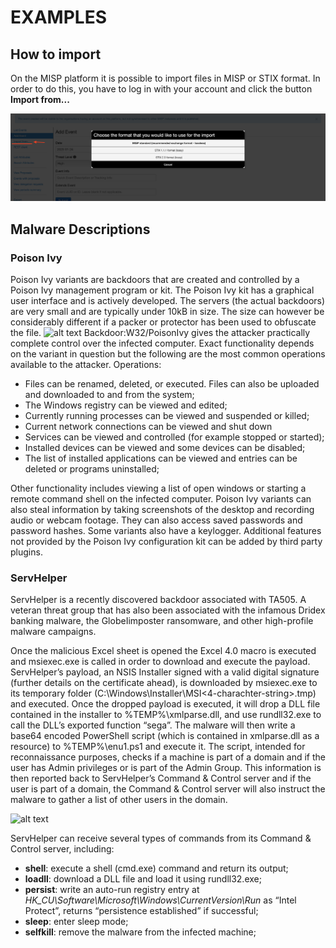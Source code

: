 # EXAMPLES

## How to import

On the MISP platform it is possible to import files in MISP or STIX format. In order to do this, you have to log in with your account and click the button **Import from...**

![alt text](https://raw.githubusercontent.com/Aledangelo/Misp-CalderaPlugin/main/img/import.png)

## Malware Descriptions
### Poison Ivy
Poison Ivy variants are backdoors that are created and controlled by a Poison Ivy management program or kit.
The Poison Ivy kit has a graphical user interface and is actively developed. The servers (the actual backdoors) are very small and are typically under 10kB in size. The size can however be considerably different if a packer or protector has been used to obfuscate the file.
![alt text](https://www.f-secure.com/virus-info/v-pics/poisonIvy-client.JPG)
Backdoor:W32/PoisonIvy gives the attacker practically complete control over the infected computer. Exact functionality depends on the variant in question but the following are the most common operations available to the attacker. Operations:
* Files can be renamed, deleted, or executed. Files can also be uploaded and downloaded to and from the system;
* The Windows registry can be viewed and edited;
* Currently running processes can be viewed and suspended or killed;
* Current network connections can be viewed and shut down
* Services can be viewed and controlled (for example stopped or started);
* Installed devices can be viewed and some devices can be disabled;
* The list of installed applications can be viewed and entries can be deleted or programs uninstalled;


Other functionality includes viewing a list of open windows or starting a remote command shell on the infected computer. Poison Ivy variants can also steal information by taking screenshots of the desktop and recording audio or webcam footage. They can also access saved passwords and password hashes.
Some variants also have a keylogger. Additional features not provided by the Poison Ivy configuration kit can be added by third party plugins.

### ServHelper

ServHelper is a recently discovered backdoor associated with TA505. A veteran threat group that has also been associated with the infamous Dridex banking malware, the GlobeIimposter ransomware, and other high-profile malware campaigns.

Once the malicious Excel sheet is opened the Excel 4.0 macro is executed and msiexec.exe is called in order to download and execute the payload. ServHelper’s payload, an NSIS Installer signed with a valid digital signature (further details on the certificate ahead), is downloaded by msiexec.exe to its temporary folder (C:\Windows\Installer\MSI<4-charachter-string>.tmp) and executed.
Once the dropped payload is executed, it will drop a DLL file contained in the installer to \%TEMP%\xmlparse.dll, and use rundll32.exe to call the DLL’s exported function “sega”. The malware will then write a base64 encoded PowerShell script (which is contained in xmlparse.dll as a resource) to \%TEMP%\enu1.ps1 and execute it. The script, intended for reconnaissance purposes, checks if a machine is part of a domain and if the user has Admin privileges or is part of the Admin Group. This information is then reported back to ServHelper’s Command & Control server and if the user is part of a domain, the Command & Control server will also instruct the malware to gather a list of other users in the domain.

![alt text](https://www.deepinstinct.com/image/blt1c48528ce3e3a20f/611a8046ecfcb7167c21b247/flow.png)

ServHelper can receive several types of commands from its Command & Control server, including:
* **shell**: execute a shell (cmd.exe) command and return its output;
* **loadll**: download a DLL file and load it using rundll32.exe;
* **persist**: write an auto-run registry entry at *HK_CU\Software\Microsoft\Windows\CurrentVersion\Run* as “Intel Protect”, returns “persistence established” if successful;
* **sleep**: enter sleep mode;
* **selfkill**: remove the malware from the infected machine;